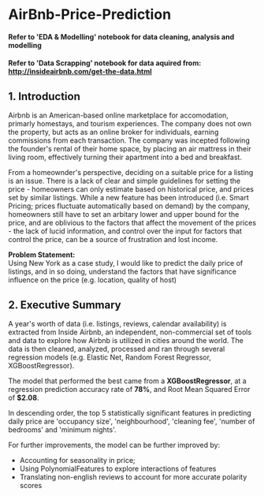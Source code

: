 # AirBnb-Price-Prediction

#### Refer to 'EDA & Modelling' notebook for data cleaning, analysis and modelling
#### Refer to 'Data Scrapping' notebook for data aquired from: http://insideairbnb.com/get-the-data.html

## 1. Introduction

Airbnb is an American-based online marketplace for accomodation, primarly homestays, and tourism experiences. The company does not own the property, but acts as an online broker for individuals, earning commissions from each transaction. The company was incepted following the founder's rental of their home space, by placing an air mattress in their living room, effectively turning their apartment into a bed and breakfast. 

From a homeownder's perspective, deciding on a suitable price for a listing is an issue. There is a lack of clear and simple guidelines for setting the price - homeowners can only estimate based on historical price, and prices set by similar listings. While a new feature has been introduced (i.e. Smart Pricing; prices fluctuate automatically based on demand) by the company, homeowners still have to set an arbitary lower and upper bound for the price, and are oblivious to the factors that affect the movement of the prices - the lack of lucid information, and control over the input for factors that control the price, can be a source of frustration and lost income.

__Problem Statement:__ 
<br> Using New York as a case study, I would like to predict the daily price of listings, and in so doing, understand the factors that have significance influence on the price (e.g. location, quality of host)

## 2. Executive Summary

A year's worth of data (i.e. listings, reviews, calendar availability) is extracted from Inside Airbnb, an independent, non-commercial set of tools and data to explore how Airbnb is utilized in cities around the world. The data is then cleaned, analyzed, processed and ran through several regression models (e.g. Elastic Net, Random Forest Regressor, XGBoostRegressor).

The model that performed the best came from a __XGBoostRegressor__, at a regression prediction accuracy rate of __78%__, and Root Mean Squared Error of __$2.08__. 

In descending order, the top 5 statistically significant features in predicting daily price are 'occupancy size', 'neighbourhood', 'cleaning fee', 'number of bedrooms' and 'minimum nights'.

For further improvements, the model can be further improved by:
- Accounting for seasonality in price;
- Using PolynomialFeatures to explore interactions of features
- Translating non-english reviews to account for more accurate polarity scores
